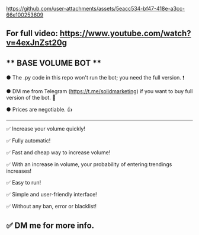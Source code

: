 


https://github.com/user-attachments/assets/5eacc534-bf47-418e-a3cc-66e100253609

For full video: https://www.youtube.com/watch?v=4exJnZst20g
---------------------------------------------------------------------------------------------------------------
** BASE VOLUME BOT **
---------------------------------------------------------------------------------------------------------------

● The .py code in this repo won't run the bot; you need the full version. ❗

● DM me from Telegram (https://t.me/solidmarketing) if you want to buy full version of the bot. 💬

● Prices are negotiable. 👍

---------------------------------------------------------------------------------------------------------------
✅ Increase your volume quickly!

✅ Fully automatic!

✅ Fast and cheap way to increase volume!

✅ With an increase in volume, your probability of entering trendings increases!

✅ Easy to run!

✅ Simple and user-friendly interface!

✅ Without any ban, error or blacklist!

✅ DM me for more info.
---------------------------------------------------------------------------------------------------------------

